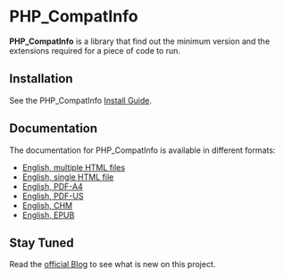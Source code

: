 PHP_CompatInfo
==============

**PHP_CompatInfo** is a library that
find out the minimum version and the extensions required for a piece of code to run.

Installation
------------

See the PHP_CompatInfo [Install Guide](http://php5.laurent-laville.org/compatinfo/manual/current/en/INSTALL.html).


Documentation
-------------

The documentation for PHP_CompatInfo is available in different formats:

* [English, multiple HTML files](http://php5.laurent-laville.org/compatinfo/manual/current/en/phpci-book.chunked/index.html)
* [English, single HTML file](http://php5.laurent-laville.org/compatinfo/manual/current/en/phpci-book.html)
* [English, PDF-A4](http://php5.laurent-laville.org/compatinfo/manual/current/en/phpci-book-a4.pdf)
* [English, PDF-US](http://php5.laurent-laville.org/compatinfo/manual/current/en/phpci-book-us.pdf)
* [English, CHM](http://php5.laurent-laville.org/compatinfo/manual/current/en/phpci-book.chm.zip)
* [English, EPUB](http://php5.laurent-laville.org/compatinfo/manual/current/en/phpci-book.epub)


Stay Tuned
----------

Read the [official Blog](http://php5.laurent-laville.org/compatinfo/blog/) to see what is new on this project.
